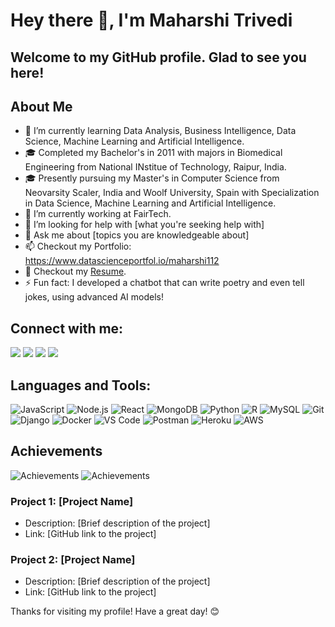 <!--
**MaharshiDSML/MaharshiDSML** is a ✨ _special_ ✨ repository because its `README.md` (this file) appears on your GitHub profile.

Here are some ideas to get you started:

- 🔭 I’m currently working on ...
- 🌱 I’m currently learning ...
- 👯 I’m looking to collaborate on ...
- 🤔 I’m looking for help with ...
- 💬 Ask me about ...
- 📫 How to reach me: ...
- 😄 Pronouns: ...
- ⚡ Fun fact: ...

## My Skills
- Programming Languages: 
  - SQL
  - Python
  - HTML and CSS
  - JavaScript
- Frameworks and Tools:
  - GCP and Big Query
  - AWS and Resdhift
  - MySQL
  - PostgreSQL
  - NumPy, Pandas, MatPlotLib, Seaborn
  - Tableau
  - PowerBI
  - MS Excel
  - MS Office
-->
# Hey there 👋, I'm Maharshi Trivedi

## Welcome to my GitHub profile. Glad to see you here! 
 
## About Me

- 🌱 I’m currently learning Data Analysis, Business Intelligence, Data Science, Machine Learning and Artificial Intelligence.
- 🎓 Completed my Bachelor's in 2011 with majors in Biomedical Engineering from National INstitue of Technology, Raipur, India.
- 🎓 Presently pursuing my Master's in Computer Science from Neovarsity Scaler, India and Woolf University, Spain with Specialization in Data Science, Machine Learning and Artificial Intelligence.
- 💼 I’m currently working at FairTech.
- 🤔 I’m looking for help with [what you're seeking help with]
- 💬 Ask me about [topics you are knowledgeable about]
- 📫 Checkout my Portfolio: https://www.datascienceportfol.io/maharshi112
- 📄 Checkout my [Resume](your-resume-link).
- ⚡ Fun fact: I developed a chatbot that can write poetry and even tell jokes, using advanced AI models!

## Connect with me:
<a href="https://www.linkedin.com/in/maharshi-trivedi-857800108/" target="_blank"><img src="https://img.shields.io/badge/-LinkedIn-blue?style=flat&logo=Linkedin&logoColor=white"></a>
<a href="[your-github-url](https://github.com/MaharshiDSML)" target="_blank"><img src="https://img.shields.io/badge/-GitHub-black?style=flat&logo=github&logoColor=white"></a>
<a href="mailto:maharshi.trivedi112@gmail.com" target="_blank"><img src="https://img.shields.io/badge/-Gmail-red?style=flat&logo=Gmail&logoColor=white"></a>
<a href="[your-facebook-url](https://www.facebook.com/maharshi112)" target="_blank"><img src="https://img.shields.io/badge/-Facebook-blue?style=flat&logo=Facebook&logoColor=white"></a>

## Languages and Tools:
![JavaScript](https://img.shields.io/badge/-JavaScript-black?style=flat&logo=javascript)
![Node.js](https://img.shields.io/badge/-Node.js-green?style=flat&logo=Node.js&logoColor=white)
![React](https://img.shields.io/badge/-React-black?style=flat&logo=react)
![MongoDB](https://img.shields.io/badge/-MongoDB-green?style=flat&logo=MongoDB&logoColor=white)
![Python](https://img.shields.io/badge/-Python-black?style=flat&logo=python)
![R](https://img.shields.io/badge/-R-blue?style=flat&logo=R)
![MySQL](https://img.shields.io/badge/-MySQL-black?style=flat&logo=mysql)
![Git](https://img.shields.io/badge/-Git-black?style=flat&logo=git)
![Django](https://img.shields.io/badge/-Django-green?style=flat&logo=django&logoColor=white)
![Docker](https://img.shields.io/badge/-Docker-blue?style=flat&logo=docker&logoColor=white)
![VS Code](https://img.shields.io/badge/-VS%20Code-blue?style=flat&logo=visual-studio-code&logoColor=white)
![Postman](https://img.shields.io/badge/-Postman-orange?style=flat&logo=postman&logoColor=white)
![Heroku](https://img.shields.io/badge/-Heroku-black?style=flat&logo=heroku)
![AWS](https://img.shields.io/badge/-AWS-black?style=flat&logo=Amazon-AWS&logoColor=white)


## Achievements
![Achievements](https://img.shields.io/badge/Achievement-1-green?style=flat&logo=acm)
![Achievements](https://img.shields.io/badge/Achievement-2-blue?style=flat&logo=acm)


### Project 1: [Project Name]
- Description: [Brief description of the project]
- Link: [GitHub link to the project]

### Project 2: [Project Name]
- Description: [Brief description of the project]
- Link: [GitHub link to the project]

Thanks for visiting my profile! Have a great day! 😊

